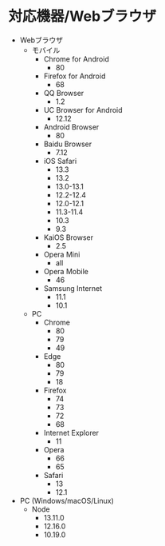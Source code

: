 # 対応機器/Webブラウザ
* Webブラウザ
	* モバイル
		* Chrome for Android
			* 80
		* Firefox for Android
			* 68
		* QQ Browser
			* 1.2
		* UC Browser for Android
			* 12.12
		* Android Browser
			* 80
		* Baidu Browser
			* 7.12
		* iOS Safari
			* 13.3
			* 13.2
			* 13.0-13.1
			* 12.2-12.4
			* 12.0-12.1
			* 11.3-11.4
			* 10.3
			* 9.3
		* KaiOS Browser
			* 2.5
		* Opera Mini
			* all
		* Opera Mobile
			* 46
		* Samsung Internet
			* 11.1
			* 10.1
	* PC
		* Chrome
			* 80
			* 79
			* 49
		* Edge
			* 80
			* 79
			* 18
		* Firefox
			* 74
			* 73
			* 72
			* 68
		* Internet Explorer
			* 11
		* Opera
			* 66
			* 65
		* Safari
			* 13
			* 12.1
* PC (Windows/macOS/Linux)
	* Node
		* 13.11.0
		* 12.16.0
		* 10.19.0
